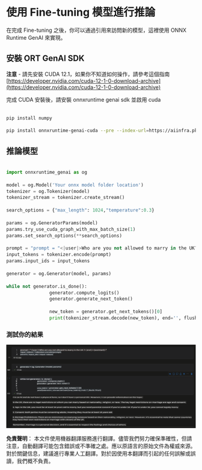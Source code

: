 # **使用 Fine-tuning 模型進行推論**

在完成 Fine-tuning 之後，你可以通過引用來訪問新的模型，這裡使用 ONNX Runtime GenAI 來實現。

## **安裝 ORT GenAI SDK**

**注意** - 請先安裝 CUDA 12.1，如果你不知道如何操作，請參考這個指南 [https://developer.nvidia.com/cuda-12-1-0-download-archive](https://developer.nvidia.com/cuda-12-1-0-download-archive)

完成 CUDA 安裝後，請安裝 onnxruntime genai sdk 並啟用 cuda

```bash

pip install numpy

pip install onnxruntime-genai-cuda --pre --index-url=https://aiinfra.pkgs.visualstudio.com/PublicPackages/_packaging/onnxruntime-genai/pypi/simple/


```

## **推論模型**

```python

import onnxruntime_genai as og

model = og.Model('Your onnx model folder location')
tokenizer = og.Tokenizer(model)
tokenizer_stream = tokenizer.create_stream()

search_options = {"max_length": 1024,"temperature":0.3}

params = og.GeneratorParams(model)
params.try_use_cuda_graph_with_max_batch_size(1)
params.set_search_options(**search_options)

prompt = "prompt = "<|user|>Who are you not allowed to marry in the UK?<|end|><|assistant|>""
input_tokens = tokenizer.encode(prompt)
params.input_ids = input_tokens

generator = og.Generator(model, params)

while not generator.is_done():
                generator.compute_logits()
                generator.generate_next_token()

                new_token = generator.get_next_tokens()[0]
                print(tokenizer_stream.decode(new_token), end='', flush=True)


```

### **測試你的結果**

![result](../../../../translated_images/result.b9b025fc2577ad5e3fd97341dd6c1e858a83c3291a4ed5ad4dc4fbd80a575b67.tw.png)

**免責聲明**：
本文件使用機器翻譯服務進行翻譯。儘管我們努力確保準確性，但請注意，自動翻譯可能包含錯誤或不準確之處。應以原語言的原始文件為權威來源。對於關鍵信息，建議進行專業人工翻譯。對於因使用本翻譯而引起的任何誤解或誤讀，我們概不負責。
